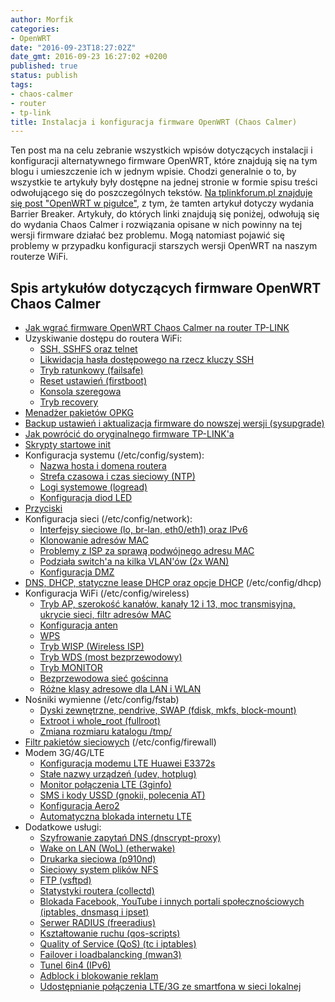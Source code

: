 ```yaml
---
author: Morfik
categories:
- OpenWRT
date: "2016-09-23T18:27:02Z"
date_gmt: 2016-09-23 16:27:02 +0200
published: true
status: publish
tags:
- chaos-calmer
- router
- tp-link
title: Instalacja i konfiguracja firmware OpenWRT (Chaos Calmer)
---
```


Ten post ma na celu zebranie wszystkich wpisów dotyczących instalacji i konfiguracji alternatywnego
firmware OpenWRT, które znajdują się na tym blogu i umieszczenie ich w jednym wpisie. Chodzi
generalnie o to, by wszystkie te artykuły były dostępne na jednej stronie w formie spisu treści
odwołującego się do poszczególnych tekstów. [Na tplinkforum.pl znajduje się post "OpenWRT w
pigułce"][1], z tym, że tamten artykuł dotyczy wydania Barrier Breaker. Artykuły, do których linki
znajdują się poniżej, odwołują się do wydania Chaos Calmer i rozwiązania opisane w nich powinny na
tej wersji firmware działać bez problemu. Mogą natomiast pojawić się problemy w przypadku
konfiguracji starszych wersji OpenWRT na naszym routerze WiFi.

<!--more-->
## Spis artykułów dotyczących firmware OpenWRT Chaos Calmer

  - [Jak wgrać firmware OpenWRT Chaos Calmer na router TP-LINK][2]
  - Uzyskiwanie dostępu do routera WiFi:
      - [SSH, SSHFS oraz telnet][3]
      - [Likwidacja hasła dostępowego na rzecz kluczy SSH][4]
      - [Tryb ratunkowy (failsafe)][5]
      - [Reset ustawień (firstboot)][6]
      - [Konsola szeregowa][7]
      - [Tryb recovery][8]
  - [Menadżer pakietów OPKG][9]
  - [Backup ustawień i aktualizacja firmware do nowszej wersji (sysupgrade)][10]
  - [Jak powrócić do oryginalnego firmware TP-LINK'a][11]
  - [Skrypty startowe init][12]
  - Konfiguracja systemu (/etc/config/system):
      - [Nazwa hosta i domena routera][13]
      - [Strefa czasowa i czas sieciowy (NTP)][14]
      - [Logi systemowe (logread)][15]
      - [Konfiguracja diod LED][16]
  - [Przyciski][17]
  - Konfiguracja sieci (/etc/config/network):
      - [Interfejsy sieciowe (lo, br-lan, eth0/eth1) oraz IPv6][18]
      - [Klonowanie adresów MAC][19]
      - [Problemy z ISP za sprawą podwójnego adresu MAC][20]
      - [Podziała switch'a na kilka VLAN'ów (2x WAN)][21]
      - [Konfiguracja DMZ][22]
  - [DNS, DHCP, statyczne lease DHCP oraz opcje DHCP][23] (/etc/config/dhcp)
  - Konfiguracja WiFi (/etc/config/wireless)
      - [Tryb AP, szerokość kanałów, kanały 12 i 13, moc transmisyjna, ukrycie sieci, filtr adresów
        MAC][24]
      - [Konfiguracja anten][25]
      - [WPS][26]
      - [Tryb WISP (Wireless ISP)][27]
      - [Tryb WDS (most bezprzewodowy)][28]
      - [Tryb MONITOR][29]
      - [Bezprzewodowa sieć gościnna][30]
      - [Różne klasy adresowe dla LAN i WLAN][31]
  - Nośniki wymienne (/etc/config/fstab)
      - [Dyski zewnętrzne, pendrive, SWAP (fdisk, mkfs, block-mount)][32]
      - [Extroot i whole_root (fullroot)][33]
      - [Zmiana rozmiaru katalogu /tmp/][34]
  - [Filtr pakietów sieciowych][35] (/etc/config/firewall)
  - Modem 3G/4G/LTE
      - [Konfiguracja modemu LTE Huawei E3372s][36]
      - [Stałe nazwy urządzeń (udev, hotplug)][37]
      - [Monitor połączenia LTE (3ginfo)][38]
      - [SMS i kody USSD (gnokii, polecenia AT)][39]
      - [Konfiguracja Aero2][40]
      - [Automatyczna blokada internetu LTE][41]
  - Dodatkowe usługi:
      - [Szyfrowanie zapytań DNS (dnscrypt-proxy)][42]
      - [Wake on LAN (WoL) (etherwake)][43]
      - [Drukarka sieciowa (p910nd)][44]
      - [Sieciowy system plików NFS][45]
      - [FTP (vsftpd)][46]
      - [Statystyki routera (collectd)][47]
      - [Blokada Facebook, YouTube i innych portali społecznościowych (iptables, dnsmasq i
        ipset)][48]
      - [Serwer RADIUS (freeradius)][49]
      - [Kształtowanie ruchu (qos-scripts)][50]
      - [Quality of Service (QoS) (tc i iptables)][51]
      - [Failover i loadbalancking (mwan3)][52]
      - [Tunel 6in4 (IPv6)][53]
      - [Adblock i blokowanie reklam][54]
      - [Udostępnianie połączenia LTE/3G ze smartfona w sieci lokalnej][55]


[1]: https://tplinkforum.pl/t/openwrt-w-pigulce-konfiguracja-w-oparciu-o-tl-wr1043nd-oraz-archer-c7/6960/
[2]: /post/jak-wgrac-firmware-openwrt-na-router-tp-link/
[3]: /post/dostep-routera-openwrt-telnet-ssh-sshfs/
[4]: /post/klucze-szyfrujace-rsa-w-openwrt-ssh/
[5]: /post/tryb-ratunkowy-failsafe-w-openwrt/
[6]: /post/reset-ustawien-w-openwrt-firstboot/
[7]: /post/konsola-szeregowa-adapter-usb-uart-uszkodzony-router-tp-link/
[8]: /post/jak-przy-pomocy-trybu-recovery-odzyskac-router-tp-link/
[9]: /post/opkg-czyli-menadzer-pakietow-w-openwrt/
[10]: /post/sysupgrade-czyli-aktualizacja-firmware-openwrt/
[11]: /post/jak-powrocic-z-firmware-openwrt-tp-linka/
[12]: /post/skrypty-startowe-init-w-openwrt/
[13]: /post/hostname-czyli-nazwa-hosta-w-openwrt/
[14]: /post/strefa-czasowa-timezone-w-openwrt/
[15]: /post/logread-czyli-system-logowania-w-openwrt/
[16]: /post/konfiguracja-diod-w-routerze-pod-openwrt-led/
[17]: /post/konfiguracja-przyciskow-w-openwrt/
[18]: /post/konfiguracja-interfejsow-sieciowych-w-openwrt/
[19]: /post/jak-sklonowac-adres-mac-w-openwrt/
[20]: /post/openwrt-dwa-rozne-adresy-mac-na-porcie-wan/
[21]: /post/podzial-switcha-na-kilka-vlan-w-openwrt/
[22]: /post/konfiguracja-dmz-openwrt/
[23]: /post/dhcp-dns-czyli-konfiguracja-sieci-w-openwrt/
[24]: /post/siec-bezprzewodowa-wifi-w-openwrt-wlan/
[25]: /post/openwrt-konfiguracja-anten-via-txantenna-rxantenna/
[26]: /post/wps-czyli-wifi-protected-setup-w-openwrt/
[27]: /post/konfiguracja-wisp-openwrt-tryb-sta-ap/
[28]: /post/most-bezprzewodowy-openwrt-tryb-wds/
[29]: /post/karta-wifi-trybie-monitor-openwrt/
[30]: /post/bezprzewodowa-siec-goscinna-guest-wlan/
[31]: /post/rozne-adresy-lan-wlan-openwrt-routed-ap/
[32]: /post/dysk-pendrive-inne-nosniki-pod-openwrt/
[33]: /post/extroot-whole_root-fullroot-pod-openwrt/
[34]: /post/zmiana-rozmiaru-katalogu-tmp-pod-openwrt/
[35]: /post/filtr-pakietow-sieciowych-w-openwrt-firewall/
[36]: /post/modem-lte-pod-openwrt/
[37]: /post/stale-nazwy-urzadzen-openwrt-hotplug-udev/
[38]: /post/monitor-polaczenia-3glte-w-openwrt-3ginfo/
[39]: /post/obsluga-sms-kodow-ussd-w-openwrt/
[40]: /post/konfiguracja-polaczenia-aero2-na-openwrt/
[41]: /post/automatyczna-blokada-internetu-lte-w-openwrt/
[42]: /post/konfiguracja-dnscrypt-proxy-w-openwrt/
[43]: /post/wake-lan-z-etherwake-pod-openwrt/
[44]: /post/drukarka-sieciowa-w-openwrt-serwer-wydruku/
[45]: /post/sieciowy-system-plikow-openwrt-nfs/
[46]: /post/serwer-ftp-routerze-openwrt-vsftpd/
[47]: /post/statystyki-openwrt-collectd-rrdtool/
[48]: /post/jak-zablokowac-facebook-youtube-openwrt/
[49]: /post/router-openwrt-jako-serwer-klient-radius/
[50]: /post/ksztaltowanie-ruchu-qos-scripts-openwrt/
[51]: /post/quality-service-qos-w-openwrt/
[52]: /post/failover-load-balancing-openwrt-mwan3/
[53]: /post/konfiguracja-tunelu-6in4-w-openwrt-ipv6/
[54]: /post/blokowanie-reklam-adblock-na-domowym-routerze-wifi/
[55]: /post/udostepnianie-lte-3g-ze-smartfona-przez-router-openwrt-tethering/
